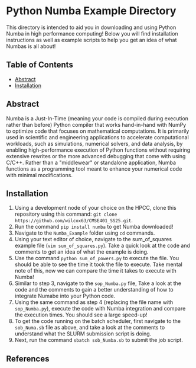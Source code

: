 # Python Numba Example Directory

This directory is intended to aid you in downloading and using Python Numba in high performance computing! Below you will find installation instructions as well as example scripts to help you get an idea of what Numbas is all about!

## Table of Contents
- [Abstract](#abstract)
- [Installation](#installation)

## Abstract
Numba is a Just-In-Time (meaning your code is compiled during execution rather than before) Python compiler that works hand-in-hand with NumPy to optimize code that focuses on mathematical computations. It is primarily used in scientific and engineering applications to accelerate computational workloads, such as simulations, numerical solvers, and data analysis, by enabling high-performance execution of Python functions without requiring extensive rewrites or the more advanced debugging that come with using C/C++. Rather than a "middlewear" or standalone application, Numba functions as a programming tool meant to enhance your numerical code with minimal modifications. 

## Installation 
1. Using a development node of your choice on the HPCC, clone this repository using this command: `git clone https://github.com/wilcox63/CMSE401_SS25.git`.
2. Run the command `pip install numba` to get Numba downloaded!
3. Navigate to the `Numba_Example` folder using `cd` commands.
4. Using your text editor of choice, navigate to the sum_of_squares example file (`vim sum_of_squares.py`). Take a quick look at the code and comments to get an idea of what the example is doing.
5. Use the command `python sum_of_powers.py` to execute the file. You should be able to see the time it took the file to execute. Take mental note of this, now we can compare the time it takes to execute with Numba!
6. Similar to step 3, navigate to the `sop_Numba.py` file, Take a look at the code and the comments to gain a better understanding of how to integrate Numabe into your Python code.
7. Using the same command as step 4 (replacing the file name with `sop_Numba.py`), execute the code with Numba integration and compare the execution times. You should see a large speed-up!
8. To get the code running on the batch scheduler, first navigate to the `sob_Numa.sb` file as above, and take a look at the comments to understand what the SLURM submission script is doing.
9. Next, run the command `sbatch sob_Numba.sb` to submit the job script.

## References

